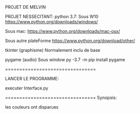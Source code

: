 PROJET DE MELVIN








PROJET NESSECITANT: 
	python 3.7:
Sous W10
https://www.python.org/downloads/windows/

Sous mac:
https://www.python.org/downloads/mac-osx/

Sous autre plateForme
https://www.python.org/download/other/



tkinter (graphisme)
Normalement inclu de base



pygame (audio)
Sous window
 py -3.7 -m pip install pygame


================================

LANCER LE PROGRAMME:

executer Interface.py


================================
Synopsis:

les couleurs ont disparues

